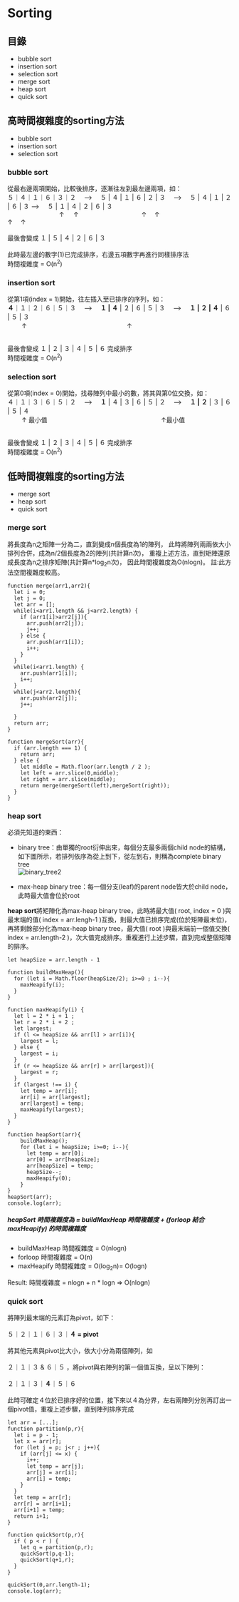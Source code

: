 # Sorting

## 目錄
* bubble sort
* insertion sort
* selection sort
* merge sort 
* heap sort
* quick sort
  
## 高時間複雜度的sorting方法
* bubble sort
* insertion sort
* selection sort<br />
### bubble sort <br />
從最右邊兩項開始，比較後排序，逐漸往左到最左邊兩項，如：<br />
５｜４｜１｜６｜３｜２  &emsp;-->&emsp;  ５ | ４ | １ | ６ | ２ | ３ &emsp;-->&emsp; ５ | ４ | １ | ２ | ６ | ３ -->&emsp; ５ | １ | ４ | ２ | ６ | ３<br />
&emsp;&emsp;&emsp;&emsp;&emsp;&emsp;&emsp;&emsp; ↑&emsp;&ensp;↑&emsp;&emsp;&emsp;&emsp;&emsp;&emsp;&emsp;&emsp; &emsp;&ensp; ↑&emsp; ↑ &emsp;&emsp;&emsp; &emsp;&emsp;&emsp; &emsp; &emsp; &ensp;↑&emsp; ↑ <br /><br />
最後會變成 １ | ５ | ４ | ２ | ６ | ３ <br /><br />
此時最左邊的數字(1)已完成排序，右邊五項數字再進行同樣排序法 <br />
時間複雜度 = O(n<sup>2</sup>)<br />
### insertion sort <br />
從第1項(index = 1)開始，往左插入至已排序的序列，如：<br />
**４**｜１｜２｜６｜５｜３  &emsp;-->&emsp;  **１ | ４** | ２ | ６ | ５ | ３ &emsp;-->&emsp; **１ | ２ | ４** | ６ | ５ | ３ <br />
&emsp;&emsp; ↑ &emsp;&emsp;&emsp;&emsp;&emsp;&emsp;&emsp;&emsp;&emsp;&emsp;&emsp;&emsp;&emsp;&emsp;&ensp;　 ↑<br /><br />

最後會變成 １ | ２ | ３ | ４ | ５ | ６ 完成排序<br />
時間複雜度 = O(n<sup>2</sup>)<br />
### selection sort <br />
從第0項(index = 0)開始，找尋陣列中最小的數，將其與第0位交換，如：<br />
４｜１｜３｜６｜５｜２  &emsp;-->&emsp;  **１** | ４ | ３ | ６ | ５ | ２ &emsp;-->&emsp; **１ | ２** | ３ | ６ | ５ | ４ <br />
&emsp;&emsp; ↑ 最小值&emsp;&emsp;&emsp;&emsp;&emsp;&emsp;&emsp;&emsp;&emsp;&emsp;&emsp;&emsp;&emsp;&emsp;&emsp;&emsp;&ensp;&ensp;　 ↑最小值<br /><br />

最後會變成 １ | ２ | ３ | ４ | ５ | ６ 完成排序<br />
時間複雜度 = O(n<sup>2</sup>)<br />

## 低時間複雜度的sorting方法
* merge sort
* heap sort
* quick sort
### merge sort <br />
將長度為n之矩陣一分為二，直到變成n個長度為1的陣列，
此時將陣列兩兩依大小排列合併，成為n/2個長度為2的陣列(共計算n次)，
重複上述方法，直到矩陣還原成長度為n之排序矩陣(共計算n*log<sub>2</sub>n次)，
因此時間複雜度為O(nlogn)。
註:此方法空間複雜度較高。
```
function merge(arr1,arr2){
  let i = 0;
  let j = 0;
  let arr = [];
  while(i<arr1.length && j<arr2.length) {
    if (arr1[i]>arr2[j]){
      arr.push(arr2[j]);
      j++;
    } else {
      arr.push(arr1[i]);
      i++;
    }
  }
  while(i<arr1.length) {
    arr.push(arr1[i]);
    i++;
  }
  while(j<arr2.length){
    arr.push(arr2[j]);
    j++;

  }
  return arr;
}

function mergeSort(arr){
  if (arr.length === 1) {
    return arr;
  } else {
    let middle = Math.floor(arr.length / 2 );
    let left = arr.slice(0,middle);
    let right = arr.slice(middle);
    return merge(mergeSort(left),mergeSort(right));
  }
}
```
### heap sort 
必須先知道的東西：
* binary tree：由單獨的root衍伸出來，每個分支最多兩個child node的結構，如下圖所示，若排列依序為從上到下，從左到右，則稱為complete binary tree </br>
![binary_tree2](https://raw.githubusercontent.com/Samuel-Fan/photo/main/binary-tree-2.JPG)

* max-heap binary tree：每一個分支(leaf)的parent node皆大於child node，此時最大值會位於root

**heap sort**將矩陣化為max-heap binary tree，此時將最大值( root, index = 0 )與最末端的值( index = arr.lengh-1 )互換，則最大值已排序完成(位於矩陣最末位)，再將剩餘部分化為max-heap binary tree，最大值( root )與最末端前一個值交換( index = arr.length-2 )，次大值完成排序。重複進行上述步驟，直到完成整個矩陣的排序。</br>

```
let heapSize = arr.length - 1

function buildMaxHeap(){
  for (let i = Math.floor(heapSize/2); i>=0 ; i--){
    maxHeapify(i);
  }
}

function maxHeapify(i) {
  let l = 2 * i + 1 ;
  let r = 2 * i + 2 ;
  let largest;
  if (l <= heapSize && arr[l] > arr[i]){
    largest = l;
  } else {
    largest = i;
  }
  if (r <= heapSize && arr[r] > arr[largest]){
    largest = r;
  }
  if (largest !== i) {
    let temp = arr[i]; 
    arr[i] = arr[largest]; 
    arr[largest] = temp; 
    maxHeapify(largest);
  }
}

function heapSort(arr){
    buildMaxHeap();
    for (let i = heapSize; i>=0; i--){
      let temp = arr[0];
      arr[0] = arr[heapSize];
      arr[heapSize] = temp;
      heapSize--;
      maxHeapify(0);
    }
}
heapSort(arr);
console.log(arr);
```
##### heapSort 時間複雜度為 = buildMaxHeap 時間複雜度 + (forloop 結合 maxHeapify) 的時間複雜度
* buildMaxHeap 時間複雜度 = O(nlogn)
* forloop 時間複雜度 = O(n)
* maxHeapify 時間複雜度 = O(log<sub>2</sub>n)= O(logn)

Result: 時間複雜度 = nlogn + n * logn => O(nlogn)

### quick sort
將陣列最末端的元素訂為pivot，如下：</br></br>
５｜２｜１｜６｜３｜**４ = pivot** </br></br>
將其他元素與pivot比大小，依大小分為兩個陣列，如</br></br>
２｜１｜３  &  ６｜５  ，將pivot與右陣列的第一個值互換，呈以下陣列：</br></br>
２｜１｜３｜**４**｜５｜６　</br></br>此時可確定４位於已排序好的位置，接下來以４為分界，左右兩陣列分別再訂出一個pivot值，重複上述步驟，直到陣列排序完成

```
let arr = [...];
function partition(p,r){
  let i = p - 1;
  let x = arr[r];
  for (let j = p; j<r ; j++){
    if (arr[j] <= x) {
      i++;
      let temp = arr[j];
      arr[j] = arr[i];
      arr[i] = temp;
    }
  }
  let temp = arr[r];
  arr[r] = arr[i+1];
  arr[i+1] = temp;
  return i+1;
}

function quickSort(p,r){
  if ( p < r ) {
    let q = partition(p,r);
    quickSort(p,q-1);
    quickSort(q+1,r);
  }
}

quickSort(0,arr.length-1);
console.log(arr);
```
